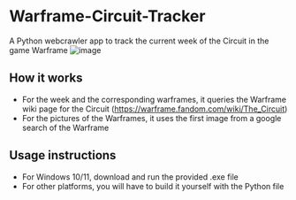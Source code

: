 # Warframe-Circuit-Tracker
A Python webcrawler app to track the current week of the Circuit in the game Warframe
![image](https://github.com/AnhadSodhi/Warframe-Circuit-Tracker/assets/96636073/f7ae594d-a2a1-456a-8d09-d05de0f29b0b)

## How it works
* For the week and the corresponding warframes, it queries the Warframe wiki page for the Circuit (https://warframe.fandom.com/wiki/The_Circuit)
* For the pictures of the Warframes, it uses the first image from a google search of the Warframe

## Usage instructions
* For Windows 10/11, download and run the provided .exe file
* For other platforms, you will have to build it yourself with the Python file
